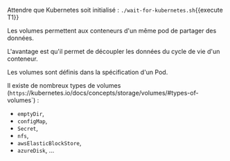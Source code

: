 Attendre que Kubernetes soit initialisé : `./wait-for-kubernetes.sh`{{execute T1}}

Les volumes permettent aux conteneurs d'un même pod de partager des données.

L'avantage est qu'il permet de découpler les données du cycle de vie d'un conteneur.

Les volumes sont définis dans la spécification d'un Pod.

Il existe de nombreux types de volumes (`https`://kubernetes.io/docs/concepts/storage/volumes/#types-of-volumes`) :
- `emptyDir`,
- `configMap`,
- `Secret`,
- `nfs`,
- `awsElasticBlockStore`,
- `azureDisk`, ...

